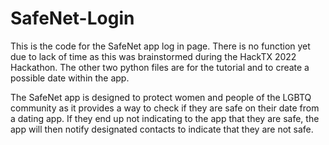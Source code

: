 # SafeNet-Login
This is the code for the SafeNet app log in page. There is no function yet due to lack of time as this was brainstormed during the 
HackTX 2022 Hackathon. The other two python files are for the tutorial and to create a possible date within the app.

The SafeNet app is designed to protect women and people of the LGBTQ community as it provides a way to check if they are safe on their date
from a dating app. If they end up not indicating to the app that they are safe, the app will then notify designated contacts to indicate that
they are not safe. 

